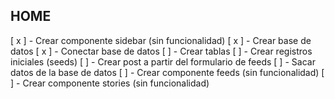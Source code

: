 ## HOME

[ x ] - Crear componente sidebar (sin funcionalidad)
[ x ] - Crear base de datos
[ x ] - Conectar base de datos
[ ] - Crear tablas
[ ] - Crear registros iniciales (seeds)
[ ] - Crear post a partir del formulario de feeds
[ ] - Sacar datos de la base de datos
[ ] - Crear componente feeds (sin funcionalidad)
[ ] - Crear componente stories (sin funcionalidad)
